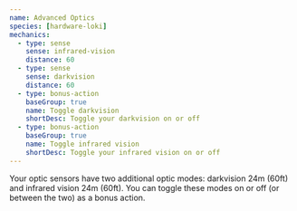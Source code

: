 ```yaml
---
name: Advanced Optics
species: [hardware-loki]
mechanics:
  - type: sense
    sense: infrared-vision
    distance: 60
  - type: sense
    sense: darkvision
    distance: 60
  - type: bonus-action
    baseGroup: true
    name: Toggle darkvision
    shortDesc: Toggle your darkvision on or off
  - type: bonus-action
    baseGroup: true
    name: Toggle infrared vision
    shortDesc: Toggle your infrared vision on or off
---
```

Your optic sensors have two additional optic modes: darkvision 24m (60ft) and infrared vision 24m (60ft). You can
toggle these modes on or off (or between the two) as a bonus action.

